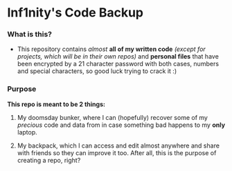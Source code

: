 # Inf1nity's Code Backup

### What is this?

 - This repository contains *almost* **all of my written code** *(except for projects, which will be in their own repos)* and **personal files** that have been encrypted by a 21 character password with both cases, numbers and special characters, so good luck trying to crack it :)

### Purpose

**This repo is meant to be 2 things:**

  1. My doomsday bunker, where I can (hopefully) recover some of my *precious* code and data from in case something bad happens to my **only** laptop.

  2. My backpack, which I can access and edit almost anywhere and share with friends so they can improve it too. After all, this is the purpose of creating a repo, right?
